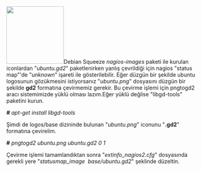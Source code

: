 <html><body><img class="alignright" title="Nagios" src="http://lh6.ggpht.com/_lrGAZKHmne0/TJkj9rB--CI/AAAAAAAACmk/VaJDtsbBq-Y/nagios-150x150%5B2%5D.png?imgmax=800" alt="" width="150" height="150">Debian Squeeze <em>nagios-images</em> paketi ile kurulan iconlardan "<em>ubuntu.gd2</em>" paketlenirken yanlış çevrildiği için nagios "status map"'de "<em>unknown</em>" işareti ile gösterilebilir.
Eğer düzgün bir şekilde ubuntu logosunun gözükmesini istiyorsanız "<em>ubuntu.png</em>" dosyasını düzgün bir şekilde <strong>gd2</strong> formatına çevirmemiz gerekir.
Bu çevirme işlemi için pngtogd2 aracı sistemimizde yüklü olması lazım.Eğer yüklü değilse "libgd-tools" paketini kurun.

<em><strong>#</strong> apt-get install libgd-tools</em>

Şimdi de logos/base dizininde bulunan "<em>ubuntu.png</em>" iconunu "<strong>.gd2</strong>" formatına çevirelim.

<strong>#</strong> <em>pngtogd2 ubuntu.png ubuntu.gd2 0 1</em>

Çevirme işlemi tamamlandıktan sonra "<em>extinfo_nagios2.cfg</em>" dosyasında gerekli yere "<em>statusmap_image  base/ubuntu.gd2</em>" şeklinde düzeltin.</body></html>